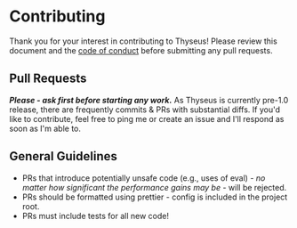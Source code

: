 # Contributing

Thank you for your interest in contributing to Thyseus! Please review this
document and the [code of conduct](./CODE_OF_CONDUCT.md) before submitting any
pull requests.

## Pull Requests

_**Please - ask first before starting any work.**_ As Thyseus is currently
pre-1.0 release, there are frequently commits & PRs with substantial diffs. If
you'd like to contribute, feel free to ping me or create an issue and I'll
respond as soon as I'm able to.

## General Guidelines

-   PRs that introduce potentially unsafe code (e.g., uses of eval) - _no matter
    how significant the performance gains may be_ - will be rejected.
-   PRs should be formatted using prettier - config is included in the project
    root.
-   PRs must include tests for all new code!
